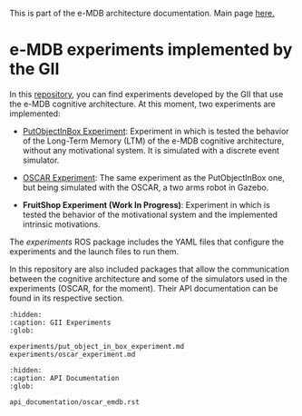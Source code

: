 This is part of the e-MDB architecture documentation. Main page [here.](https://docs.pillar-robots.eu/en/latest/)


# e-MDB experiments implemented by the GII

In this [repository](https://github.com/pillar-robots/emdb_experiments_gii), you can find experiments developed by the GII that use the e-MDB cognitive architecture. At this moment, two experiments are implemented:

- [PutObjectInBox Experiment](experiments/put_object_in_box_experiment.md): Experiment in which is tested the behavior of the Long-Term Memory (LTM) of the e-MDB cognitive architecture, without any motivational system. It is simulated with a discrete event simulator.

- [OSCAR Experiment](experiments/oscar_experiment.md): The same experiment as the PutObjectInBox one, but being simulated with the OSCAR, a two arms robot in Gazebo.

- **FruitShop Experiment (Work In Progress)**: Experiment in which is tested the behavior of the motivational system and the implemented intrinsic motivations.

The *experiments* ROS package includes the YAML files that configure the experiments and the launch files to run them.

In this repository are also included packages that allow the communication between the cognitive architecture and some of the simulators used in the experiments (OSCAR, for the moment). Their API documentation can be found in its respective section.

```{toctree}
:hidden:
:caption: GII Experiments
:glob:

experiments/put_object_in_box_experiment.md
experiments/oscar_experiment.md

```

```{toctree}
:hidden:
:caption: API Documentation
:glob:

api_documentation/oscar_emdb.rst

```